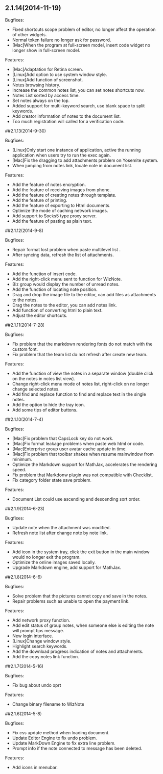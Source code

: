 ## 2.1.14(2014-11-19)

Bugfixes:

- Fixed shortcuts scope problem of editor, no longer affect the operation of other widgets.
- Normal token failure no longer ask for password.
- [Mac]When the program at full-screen model, insert code widget no longer show in full-screen model.

Features:

- [Mac]Adaptation for Retina screen.
- [Linux]Add option to use system window style.
- [Linux]Add function of screenshot.
- Notes browsing history.
- Increase the common notes list, you can set notes shortcuts now.
- Notes List sorted by access time.
- Set notes always on the top.
- Added support for multi-keyword search, use blank space to split keywords.
- Add creator information of notes to the document list.
- Too much registration will called for a verification code.

##2.1.13(2014-9-30)

Bugfixes:

- [Linux]Only start one instance of application, active the running application when users try to run the exec again.
- [Mac]Fix the dragging to add attachments problem on Yosemite system.
- When jumping from notes link, locate note in document list.

Features:

- Add the feature of notes encryption.
- Add the feature of receiving images from phone.
- Add the feature of creating notes through template.
- Add the feature of printing.
- Add the feature of exporting to Html documents.
- Optimize the mode of caching network images.
- Add support to Socks5 type proxy server.
- Add the feature of pasting as plain text.


##2.1.12(2014-9-8)

Bugfixes:

  - Repair format lost problem when paste multilevel list .
  - After syncing data, refresh the list of attachments.

Features:

  - Add the function of insert code.
  - Add the right-click menu sent to function for WizNote.
  - Biz group would display the number of unread notes.
  - Add the function of locating note position.
  - Drag and drop the image file to the editor, can add files as attachments to the notes.
  - Drag the notes to the editor, you can add notes link.
  - Add function of converting html to plain text.
  - Adjust the editor shortcuts.



##2.1.11(2014-7-28)

Bugfixes:

  - Fix problem that the markdown rendering fonts do not match with the custom font. 
  - Fix problem that the team list do not refresh after create new team. 

Features:

  - Add the function of view the notes in a separate window (double click on the notes in notes list view). 
  - Change right-click menu mode of notes list, right-click on no longer change selected notes. 
  - Add find and replace function to find and replace text in the single notes. 
  - Add the option to hide the tray icon. 
  - Add some tips of editor buttons.


##2.1.10(2014-7-4)

Bugfixes:

  - [Mac]Fix problem that CapsLock key do not work. 
  - [Mac]Fix format leakage problems when paste web html or code. 
  - [Mac]Enterprise group user avatar cache update in time. 
  - [Mac]Fix problem that toolbar shakes when resume mainwindow from minimum. 
  - Optimize the Markdown support for MathJax, accelerates the rendering speed. 
  - Fix problem that Markdonw plugin was not compatible with Checklist. 
  - Fix category folder state save problem. 

Features:

  - Document List could use ascending and descending sort order.


##2.1.9(2014-6-23)

Bugfixes:

  - Update note when the attachment was modified. 
  - Refresh note list after change note by note link.

Features:

  - Add icon in the system tray, click the exit button in the main window would no longer exit the program.
  - Optimize the online images saved locally.
  - Upgrade Markdown engine, add support for MathJax. 


##2.1.8(2014-6-6)

Bugfixes:

  - Solve problem that the pictures cannot copy and save in the notes. 
  - Repair problems such as unable to open the payment link.

Features:

  - Add network proxy function.
  - Add edit status of group notes, when someone else is editing the note will prompt tips message.
  - New login interface. 
  - [Linux]Change window style.
  - Highlight search keywords. 
  - Add the download progress indication of notes and attachments.
  - Add the copy notes link function.


##2.1.7(2014-5-16)

Bugfixes:

  - Fix bug about undo oprt

Features:

  - Change binary filename to WizNote


##2.1.6(2014-5-8)

Bugfixes:

  - Fix css update method when loading document.
  - Update Editor Engine to fix undo problem.
  - Update MarkDown Engine to fix extra line problem.
  - Prompt info if the note connected to message has been deleted.

Features:

  - Add icons in menubar.
